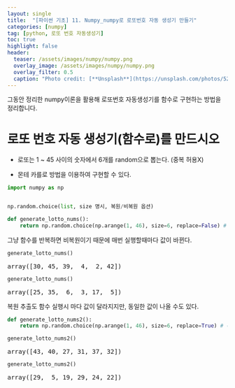 ```yaml
---
layout: single
title:  "[파이썬 기초] 11. Numpy_numpy로 로또번호 자동 생성기 만들기"
categories: [numpy]
tag: [python, 로또 번호 자동생성기]
toc: true
highlight: false
header:
  teaser: /assets/images/numpy/numpy.png
  overlay_image: /assets/images/numpy/numpy.png
  overlay_filter: 0.5
  caption: "Photo credit: [**Unsplash**](https://unsplash.com/photos/52jRtc2S_VE)"
---
```


그동안 정리한 numpy이론을 활용해 로또번호 자동생성기를 함수로 구현하는 방법을 정리합니다.

<head>
  <style>
    table.dataframe {
      white-space: normal;
      width: 100%;
      height: 240px;
      display: block;
      overflow: auto;
      font-family: Arial, sans-serif;
      font-size: 0.9rem;
      line-height: 20px;
      text-align: center;
      border: 0px !important;
    }

    table.dataframe th {
      text-align: center;
      font-weight: bold;
      padding: 8px;
    }

    table.dataframe td {
      text-align: center;
      padding: 8px;
    }

    table.dataframe tr:hover {
      background: #b8d1f3; 
    }

    .output_prompt {
      overflow: auto;
      font-size: 0.9rem;
      line-height: 1.45;
      border-radius: 0.3rem;
      -webkit-overflow-scrolling: touch;
      padding: 0.8rem;
      margin-top: 0;
      margin-bottom: 15px;
      font: 1rem Consolas, "Liberation Mono", Menlo, Courier, monospace;
      color: $code-text-color;
      border: solid 1px $border-color;
      border-radius: 0.3rem;
      word-break: normal;
      white-space: pre;
    }

  .dataframe tbody tr th:only-of-type {
      vertical-align: middle;
  }

  .dataframe tbody tr th {
      vertical-align: top;
  }

  .dataframe thead th {
      text-align: center !important;
      padding: 8px;
  }

  .page__content p {
      margin: 0 0 0px !important;
  }

  .page__content p > strong {
    font-size: 0.8rem !important;
  }

  </style>
</head>


# 로또 번호 자동 생성기(함수로)를 만드시오

  - 로또는 1 ~ 45 사이의 숫자에서 6개를 random으로 뽑는다. (중복 허용X)

  - 몬테 카를로 방법을 이용하여 구현할 수 있다.



```python
import numpy as np
```

```python

np.random.choice(list, size 명시, 복원/비복원 옵션)

````



```python
def generate_lotto_nums():
    return np.random.choice(np.arange(1, 46), size=6, replace=False) # 비복원 추출 (중복 X)
```

그냥 함수를 반복하면 비복원이기 때문에 매번 실행할때마다 값이 바뀐다.



```python
generate_lotto_nums()
```

<pre>
array([30, 45, 39,  4,  2, 42])
</pre>

```python
generate_lotto_nums()
```

<pre>
array([25, 35,  6,  3, 17,  5])
</pre>
복원 추출도 함수 실행시 마다 값이 달라지지만, 동일한 값이 나올 수도 있다. 



```python
def generate_lotto_nums2():
    return np.random.choice(np.arange(1, 46), size=6, replace=True) # 복원 추출 (중복 O)
```


```python
generate_lotto_nums2()
```

<pre>
array([43, 40, 27, 31, 37, 32])
</pre>

```python
generate_lotto_nums2()
```

<pre>
array([29,  5, 19, 29, 24, 22])
</pre>
